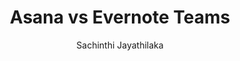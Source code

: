 ---
is_programmatic_layout_6: true
draft: false
title: "Asana vs Evernote Teams"
snippet: "Asana vs Evernote Teams"
image:
  src: /images/pseo/asana-vs-evernote-teams.png
  alt: "task management, note-taking, collaboration, productivity"
publishDate: 2024-12-23
category: ""
author: "Sachinthi Jayathilaka"
tags:
  - "Productivity"
  - "Tips"
  - "Team"
tools:
  Asana:
    sub_title: "Simplifying Team Collaboration"
    main_content: "Asana is known for its intuitive interface and straightforward approach to task management. It's perfect for teams looking for a tool that prioritizes simplicity without sacrificing essential project-tracking features. From creating task boards to assigning deadlines, Asana shines in its ability to keep projects moving seamlessly. However, some users find its features limiting when it comes to advanced customization or scalability for larger, more complex workflows."
    features: ["Visual project views, including timelines, boards, and calendars.", "Simple task assignment with due dates and priority levels.", "Integration with tools like Slack, Google Workspace, and Microsoft Teams.", "Easy-to-use mobile app for project updates on the go."]
    analytics_rate: "⭐⭐⭐⭐⭐"
    analytics_review: "Clear and effective"
    customization_rate: "⭐⭐⭐"
    customization_review: "Basic customization"
    collaboration_features_rate: "⭐⭐⭐⭐"
    collaboration_features_review: "Strong collaboration tools"
    self_hosted: false
    open_source: false
    pricing: "Free & Paid plans"
  Evernote Teams:
    sub_title: "The Ultimate Note-Taking Solution"
    main_content: "Evernote Teams focuses on note-taking and information organization, making it ideal for teams that prioritize knowledge management and collaboration through shared notes and documents. While it excels in capturing and organizing information, it may not provide the same level of project management features as Asana, which can be a drawback for teams that need robust task tracking."
    features: ["Powerful note-taking capabilities with rich text formatting.", "Document sharing and collaboration features for teams.", "Integration with productivity tools like Google Drive and Slack.", "Cross-platform availability for seamless access to notes."]
    analytics_rate: "⭐⭐⭐⭐"
    analytics_review: "User-friendly and effective"
    customization_rate: "⭐⭐⭐⭐"
    customization_review: "Good organizational features"
    collaboration_features_rate: "⭐⭐⭐⭐⭐"
    collaboration_features_review: "Excellent for team collaboration"
    self_hosted: false
    open_source: false
    pricing: "Paid plans only"
description: Discover the best project management and collaboration tools for your business. Compare Asana, Evernote Teams, and other solutions to find the perfect fit for your team's needs.
related: [asana-vs-google-tasks, asana-vs-slack, asana-vs-hubspot-tasks, asana-vs-focus-booster]
---